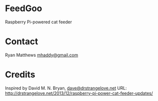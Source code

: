 # FeedGoo
Raspberry Pi-powered cat feeder

# Contact
Ryan Matthews
mhaddy@gmail.com

# Credits
Inspired by David M. N. Bryan, dave@drstrangelove.net
URL: http://drstrangelove.net/2013/12/raspberry-pi-power-cat-feeder-updates/
